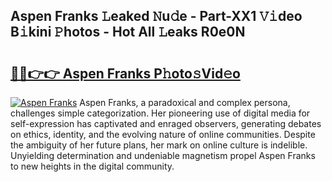 ## Aspen Franks 𝙻eaked 𝙽u𝚍e - Part-XX1 𝚅𝚒deo B𝚒kini 𝙿hotos - Hot All 𝙻eaks R0e0N

# <h2><a href="http://ld0bvwc.urlbe.top/?page=Aspen+Franks">🔗🔗👉👉 Aspen Franks P𝚑oto𝚜Vid𝚎o</a></h2>

[![Aspen Franks](https://i.imgur.com/eBuTRDB.gif)](http://ld0bvwc.urlbe.top/?page=Aspen+Franks)
Aspen Franks, a paradoxical and complex persona, challenges simple categorization. Her pioneering use of digital media for self-expression has captivated and enraged observers, generating debates on ethics, identity, and the evolving nature of online communities. Despite the ambiguity of her future plans, her mark on online culture is indelible. Unyielding determination and undeniable magnetism propel Aspen Franks to new heights in the digital community.

